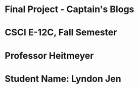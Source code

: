 # Final Project - Captain's Blogs

# CSCI E-12C, Fall Semester
# Professor Heitmeyer
# Student Name: Lyndon Jen
